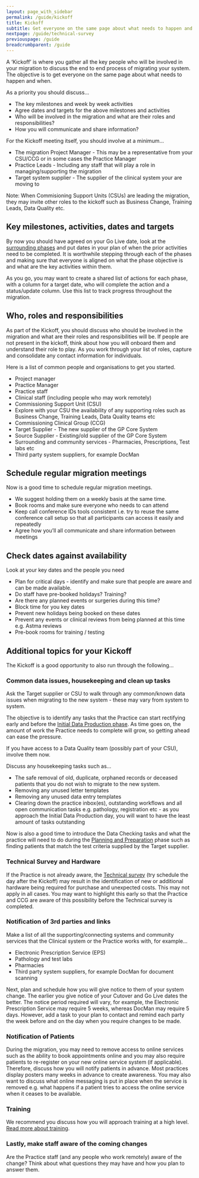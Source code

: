 ```yaml
---
layout: page_with_sidebar
permalink: /guide/kickoff
title: Kickoff
subtitle: Get everyone on the same page about what needs to happen and when
nextpage: /guide/technical-survey
previouspage: /guide
breadcrumbparent: /guide
---
```


A ‘Kickoff’ is where you gather all the key people who will be involved in your migration to discuss the end to end process of migrating your system. The objective is to get everyone on the same page about what needs to happen and when.

As a priority you should discuss...

* The key milestones and week by week activities
* Agree dates and targets for the above milestones and activities
* Who will be involved in the migration and what are their roles and responsibilities?
* How you will communicate and share information?

For the Kickoff meeting itself, you should involve at a minimum...

* The migration Project Manager - This may be a representative from your CSU/CCG or in some cases the Practice Manager
* Practice Leads - Including any staff that will play a role in managing/supporting the migration
* Target system supplier - The supplier of the clinical system your are moving to

Note: When Commisioning Support Units (CSUs) are leading the migration, they may invite other roles to the kickoff such as Business Change, Training Leads, Data Quality etc.

## Key milestones, activities, dates and targets

By now you should have agreed on your Go Live date, look at the [surrounding phases](/prm-practice-migration/guide#overview-of-key-phases) and put dates in your plan of when the prior activities need to be completed. It is worthwhile stepping through each of the phases and making sure that everyone is aligned on what the phase objective is and what are the key activities within them.

As you go, you may want to create a shared list of actions for each phase, with a column for a target date,  who will complete the action and a status/update column. Use this list to track progress throughout the migration.



## Who, roles and responsibilities

As part of the Kickoff, you should discuss who should be involved in the migration and what are their roles and responsibilities will be. If people are not present in the kickoff, think about how you will onboard them and understand their role to play. As you work through your list of roles, capture and consolidate any contact information for individuals. 

Here is a list of common people and organisations to get you started.

* Project manager
* Practice Manager
* Practice staff
* Clinical staff (including people who may work remotely)
* Commissioning Support Unit (CSU)
* Explore with your CSU the availability of any supporting roles such as Business Change, Training Leads, Data Quality teams etc
* Commissioning Clinical Group (CCG)
* Target Supplier - The new supplier of the GP Core System
* Source Supplier - Existing/old supplier of the GP Core System
* Surrounding and community services - Pharmacies, Prescriptions, Test labs etc 
* Third party system suppliers, for example DocMan



## Schedule regular migration meetings

Now is a good time to schedule regular migration meetings.

* We suggest holding them on a weekly basis at the same time.
* Book rooms and make sure everyone who needs to can attend
* Keep call conference IDs tools consistent i.e. try to reuse the same conference call setup so that all participants can access it easily and repeatedly
* Agree how you’ll all communicate and share information between meetings



## Check dates against availability

Look at your key dates and the people you need

* Plan for critical days - identify and make sure that people are aware and can be made available. 
* Do staff have pre-booked holidays? Training?
* Are there any planned events or surgeries during this time?
* Block time for you key dates
* Prevent new holidays being booked on these dates
* Prevent any events or clinical reviews from being planned at this time e.g. Astma reviews
* Pre-book rooms for training / testing



## Additional topics for your Kickoff

The Kickoff is a good opportunity to also run through the following...


### Common data issues, housekeeping and clean up tasks

Ask the Target supplier or CSU to walk through any common/known data issues when migrating to the new system - these may vary from system to system. 

The objective is to identify any tasks that the Practice can start rectifying early and before the [Initial Data Production phase](initial-data-production). As time goes on, the amount of work the Practice needs to complete will grow, so getting ahead can ease the pressure.

If you have access to a Data Quality team (possibly part of your CSU), involve them now.

Discuss any housekeeping tasks such as…

* The safe removal of old, duplicate, orphaned records or deceased patients that you do not wish to migrate to the new system.
* Removing any unused letter templates
* Removing  any unused data entry templates
* Clearing down the practice inbox(es), outstanding workflows and all open communication tasks e.g. pathology, registration etc - as you approach the Initial Data Production day, you will want to have the least amount of tasks outstanding 

Now is also a good time to introduce the Data Checking tasks and what the practice will need to do during the [Planning and Preparation](early-prep-and-planning) phase such as finding patients that match the test criteria supplied by the Target supplier.


### Technical Survey and Hardware
If the Practice is not already aware, the [Technical survey](/prm-practice-migration/guide/technical-survey) (try schedule the day after the Kickoff) may result in the identification of new or additional hardware being required for purchase and unexpected costs. This may not apply in all cases. You may want to highlight this early so that the Practice and CCG are aware of this possibility before the Technical survey is completed.


### Notification of 3rd parties and links
Make a list of all the supporting/connecting systems and community services that the Clinical system or the Practice works with, for example...

* Electronic Prescription Service (EPS)
* Pathology and test labs
* Pharmacies
* Third party system suppliers, for example DocMan for document scanning

Next, plan and schedule how you will give notice to them of your system change. The earlier you give notice of your Cutover and Go Live dates the better. The notice period required will vary, for example, the Electronic Prescription Service may require 5 weeks, whereas DocMan may require 5 days. However, add a task to your plan to contact and remind each party the week before and on the day when you require changes to be made.


### Notification of Patients
During the migration, you may need to remove access to online services such as the ability to book appointments online and you may also require patients to re-register on your new online service system (if applicable). Therefore, discuss how you will notify patients in advance. Most practices display posters many weeks in advance to create awareness. You may also want to discuss what online messaging is put in place when the service is removed e.g. what happens if a patient tries to access the online service when it ceases to be available.


### Training
We recommend you discuss how you will approach training at a high level. [Read more about training](training).


### Lastly, make staff aware of the coming changes
Are the Practice staff (and any people who work remotely) aware of the change? Think about what questions they may have and how you plan to answer them.


